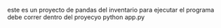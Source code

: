este es un proyecto de pandas del inventario
para ejecutar el programa debe correr dentro del proyecyo python app.py